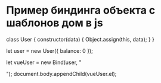 # Пример биндинга объекта с шаблонов дом в js

class User {
    constructor(data) {
        Object.assign(this, data);
    }
}

let user = new User({
    balance: 0
});

let vueUser = new Bind(user, "<div><a balance0></a></div>");
document.body.appendChild(vueUser.el);
